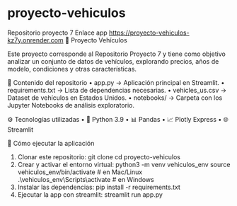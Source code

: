 # proyecto-vehiculos
Repositorio proyecto 7
Enlace app https://proyecto-vehiculos-kz7y.onrender.com
🚗 Proyecto Vehículos

Este proyecto corresponde al Repositorio Proyecto 7 y tiene como objetivo analizar un conjunto de datos de vehículos, explorando precios, años de modelo, condiciones y otras características.

📂 Contenido del repositorio
	•	app.py → Aplicación principal en Streamlit.
	•	requirements.txt → Lista de dependencias necesarias.
	•	vehicles_us.csv → Dataset de vehículos en Estados Unidos.
	•	notebooks/ → Carpeta con los Jupyter Notebooks de análisis exploratorio.

⚙️ Tecnologías utilizadas
	•	🐍 Python 3.9
	•	📊 Pandas
	•	📈 Plotly Express
	•	🌐 Streamlit

🚀 Cómo ejecutar la aplicación
1. Clonar este repositorio:
git clone <URL-del-repositorio>
cd proyecto-vehiculos
2. Crear y activar el entorno virtual:
python3 -m venv vehiculos_env
source vehiculos_env/bin/activate   # en Mac/Linux
.\vehiculos_env\Scripts\activate    # en Windows
3. Instalar las dependencias:
pip install -r requirements.txt
4. Ejecutar la app con streamlit:
streamlit run app.py
